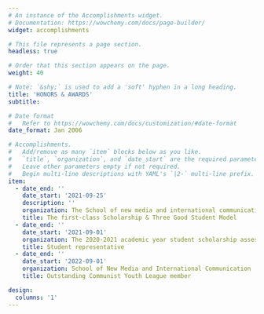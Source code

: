 ```yaml
---
# An instance of the Accomplishments widget.
# Documentation: https://wowchemy.com/docs/page-builder/
widget: accomplishments

# This file represents a page section.
headless: true

# Order that this section appears on the page.
weight: 40

# Note: `&shy;` is used to add a 'soft' hyphen in a long heading.
title: 'HONORS & AWARDS'
subtitle:

# Date format
#   Refer to https://wowchemy.com/docs/customization/#date-format
date_format: Jan 2006

# Accomplishments.
#   Add/remove as many `item` blocks below as you like.
#   `title`, `organization`, and `date_start` are the required parameters.
#   Leave other parameters empty if not required.
#   Begin multi-line descriptions with YAML's `|2-` multi-line prefix.
item:
  - date_end: ''
    date_start: '2021-09-25'
    description: ''
    organization: The School of new media and international communication
    title: The first-class Scholarship & Three Good Student Model
  - date_end: ''
    date_start: '2021-09-01'
    organization: The 2020-2021 academic year student scholarship assessment
    title: Student representative
  - date_end: ''
    date_start: '2022-09-01'
    organization: School of New Media and International Communication
    title: Outstanding Communist Youth League member

design:
  columns: '1'
---
```

